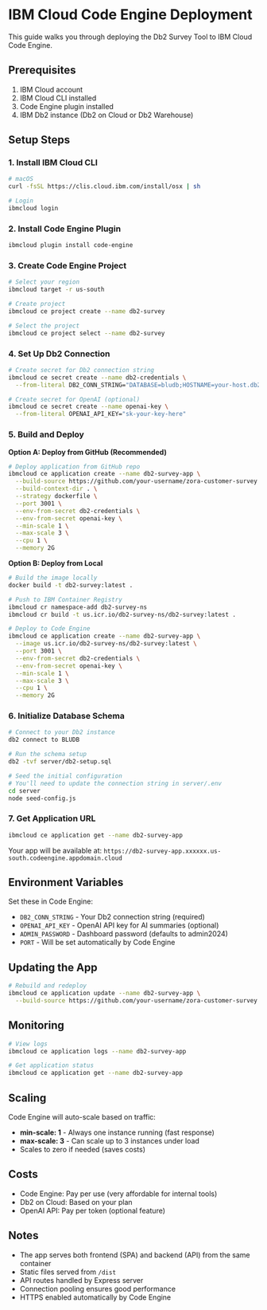 # IBM Cloud Code Engine Deployment

This guide walks you through deploying the Db2 Survey Tool to IBM Cloud Code Engine.

## Prerequisites

1. IBM Cloud account
2. IBM Cloud CLI installed
3. Code Engine plugin installed
4. IBM Db2 instance (Db2 on Cloud or Db2 Warehouse)

## Setup Steps

### 1. Install IBM Cloud CLI

```bash
# macOS
curl -fsSL https://clis.cloud.ibm.com/install/osx | sh

# Login
ibmcloud login
```

### 2. Install Code Engine Plugin

```bash
ibmcloud plugin install code-engine
```

### 3. Create Code Engine Project

```bash
# Select your region
ibmcloud target -r us-south

# Create project
ibmcloud ce project create --name db2-survey

# Select the project
ibmcloud ce project select --name db2-survey
```

### 4. Set Up Db2 Connection

```bash
# Create secret for Db2 connection string
ibmcloud ce secret create --name db2-credentials \
  --from-literal DB2_CONN_STRING="DATABASE=bludb;HOSTNAME=your-host.db2.cloud.ibm.com;PORT=50001;PROTOCOL=TCPIP;UID=username;PWD=password;Security=SSL;"

# Create secret for OpenAI (optional)
ibmcloud ce secret create --name openai-key \
  --from-literal OPENAI_API_KEY="sk-your-key-here"
```

### 5. Build and Deploy

**Option A: Deploy from GitHub (Recommended)**

```bash
# Deploy application from GitHub repo
ibmcloud ce application create --name db2-survey-app \
  --build-source https://github.com/your-username/zora-customer-survey \
  --build-context-dir . \
  --strategy dockerfile \
  --port 3001 \
  --env-from-secret db2-credentials \
  --env-from-secret openai-key \
  --min-scale 1 \
  --max-scale 3 \
  --cpu 1 \
  --memory 2G
```

**Option B: Deploy from Local**

```bash
# Build the image locally
docker build -t db2-survey:latest .

# Push to IBM Container Registry
ibmcloud cr namespace-add db2-survey-ns
ibmcloud cr build -t us.icr.io/db2-survey-ns/db2-survey:latest .

# Deploy to Code Engine
ibmcloud ce application create --name db2-survey-app \
  --image us.icr.io/db2-survey-ns/db2-survey:latest \
  --port 3001 \
  --env-from-secret db2-credentials \
  --env-from-secret openai-key \
  --min-scale 1 \
  --max-scale 3 \
  --cpu 1 \
  --memory 2G
```

### 6. Initialize Database Schema

```bash
# Connect to your Db2 instance
db2 connect to BLUDB

# Run the schema setup
db2 -tvf server/db2-setup.sql

# Seed the initial configuration
# You'll need to update the connection string in server/.env
cd server
node seed-config.js
```

### 7. Get Application URL

```bash
ibmcloud ce application get --name db2-survey-app
```

Your app will be available at: `https://db2-survey-app.xxxxxx.us-south.codeengine.appdomain.cloud`

## Environment Variables

Set these in Code Engine:

- `DB2_CONN_STRING` - Your Db2 connection string (required)
- `OPENAI_API_KEY` - OpenAI API key for AI summaries (optional)
- `ADMIN_PASSWORD` - Dashboard password (defaults to admin2024)
- `PORT` - Will be set automatically by Code Engine

## Updating the App

```bash
# Rebuild and redeploy
ibmcloud ce application update --name db2-survey-app \
  --build-source https://github.com/your-username/zora-customer-survey
```

## Monitoring

```bash
# View logs
ibmcloud ce application logs --name db2-survey-app

# Get application status
ibmcloud ce application get --name db2-survey-app
```

## Scaling

Code Engine will auto-scale based on traffic:
- **min-scale: 1** - Always one instance running (fast response)
- **max-scale: 3** - Can scale up to 3 instances under load
- Scales to zero if needed (saves costs)

## Costs

- Code Engine: Pay per use (very affordable for internal tools)
- Db2 on Cloud: Based on your plan
- OpenAI API: Pay per token (optional feature)

## Notes

- The app serves both frontend (SPA) and backend (API) from the same container
- Static files served from `/dist`
- API routes handled by Express server
- Connection pooling ensures good performance
- HTTPS enabled automatically by Code Engine

